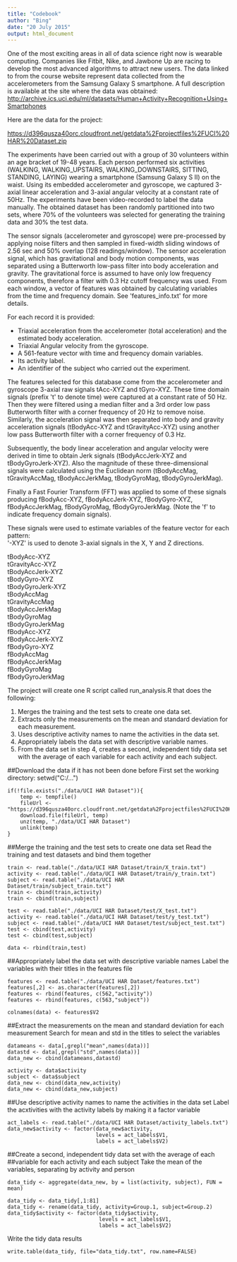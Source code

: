 ```yaml
---
title: "Codebook"
author: "Bing"
date: "20 July 2015"
output: html_document
---
```


One of the most exciting areas in all of data science right now is wearable computing. Companies like Fitbit, Nike, and Jawbone Up are racing to develop the most advanced algorithms to attract new users. The data linked to from the course website represent data collected from the accelerometers from the Samsung Galaxy S smartphone. A full description is available at the site where the data was obtained: 
http://archive.ics.uci.edu/ml/datasets/Human+Activity+Recognition+Using+Smartphones 

Here are the data for the project: 

https://d396qusza40orc.cloudfront.net/getdata%2Fprojectfiles%2FUCI%20HAR%20Dataset.zip 

The experiments have been carried out with a group of 30 volunteers within an age bracket of 19-48 years. Each person performed six activities (WALKING, WALKING_UPSTAIRS, WALKING_DOWNSTAIRS, SITTING, STANDING, LAYING) wearing a smartphone (Samsung Galaxy S II) on the waist. Using its embedded accelerometer and gyroscope, we captured 3-axial linear acceleration and 3-axial angular velocity at a constant rate of 50Hz. The experiments have been video-recorded to label the data manually. The obtained dataset has been randomly partitioned into two sets, where 70% of the volunteers was selected for generating the training data and 30% the test data. 

The sensor signals (accelerometer and gyroscope) were pre-processed by applying noise filters and then sampled in fixed-width sliding windows of 2.56 sec and 50% overlap (128 readings/window). The sensor acceleration signal, which has gravitational and body motion components, was separated using a Butterworth low-pass filter into body acceleration and gravity. The gravitational force is assumed to have only low frequency components, therefore a filter with 0.3 Hz cutoff frequency was used. From each window, a vector of features was obtained by calculating variables from the time and frequency domain. See 'features_info.txt' for more details. 

For each record it is provided:

- Triaxial acceleration from the accelerometer (total acceleration) and the estimated body acceleration.  
- Triaxial Angular velocity from the gyroscope.   
- A 561-feature vector with time and frequency domain variables.   
- Its activity label.   
- An identifier of the subject who carried out the experiment.  



The features selected for this database come from the accelerometer and gyroscope 3-axial raw signals tAcc-XYZ and tGyro-XYZ. These time domain signals (prefix 't' to denote time) were captured at a constant rate of 50 Hz. Then they were filtered using a median filter and a 3rd order low pass Butterworth filter with a corner frequency of 20 Hz to remove noise. Similarly, the acceleration signal was then separated into body and gravity acceleration signals (tBodyAcc-XYZ and tGravityAcc-XYZ) using another low pass Butterworth filter with a corner frequency of 0.3 Hz. 

Subsequently, the body linear acceleration and angular velocity were derived in time to obtain Jerk signals (tBodyAccJerk-XYZ and tBodyGyroJerk-XYZ). Also the magnitude of these three-dimensional signals were calculated using the Euclidean norm (tBodyAccMag, tGravityAccMag, tBodyAccJerkMag, tBodyGyroMag, tBodyGyroJerkMag). 

Finally a Fast Fourier Transform (FFT) was applied to some of these signals producing fBodyAcc-XYZ, fBodyAccJerk-XYZ, fBodyGyro-XYZ, fBodyAccJerkMag, fBodyGyroMag, fBodyGyroJerkMag. (Note the 'f' to indicate frequency domain signals). 

These signals were used to estimate variables of the feature vector for each pattern:  
'-XYZ' is used to denote 3-axial signals in the X, Y and Z directions.

tBodyAcc-XYZ  
tGravityAcc-XYZ  
tBodyAccJerk-XYZ  
tBodyGyro-XYZ  
tBodyGyroJerk-XYZ  
tBodyAccMag  
tGravityAccMag  
tBodyAccJerkMag  
tBodyGyroMag  
tBodyGyroJerkMag  
fBodyAcc-XYZ  
fBodyAccJerk-XYZ  
fBodyGyro-XYZ  
fBodyAccMag  
fBodyAccJerkMag  
fBodyGyroMag  
fBodyGyroJerkMag  




The project will create one R script called run_analysis.R that does the following:

1. Merges the training and the test sets to create one data set.  
2. Extracts only the measurements on the mean and standard deviation for each measurement.   
3. Uses descriptive activity names to name the activities in the data set.  
4. Appropriately labels the data set with descriptive variable names.   
5. From the data set in step 4, creates a second, independent tidy data set with the average of each variable for each activity and each subject.  


##Download the data if it has not been done before
First set the working directory:
setwd("C:/...")
```{r}
if(!file.exists("./data/UCI HAR Dataset")){
    temp <- tempfile()
    fileUrl <- "https://d396qusza40orc.cloudfront.net/getdata%2Fprojectfiles%2FUCI%20HAR%20Dataset.zip"
    download.file(fileUrl, temp)
    unz(temp, "./data/UCI HAR Dataset")
    unlink(temp)
} 
```

##Merge the training and the test sets to create one data set
Read the training and test datasets and bind them together

```{r}
train <- read.table("./data/UCI HAR Dataset/train/X_train.txt")
activity <- read.table("./data/UCI HAR Dataset/train/y_train.txt")
subject <- read.table("./data/UCI HAR Dataset/train/subject_train.txt")
train <- cbind(train,activity)
train <- cbind(train,subject)

test <- read.table("./data/UCI HAR Dataset/test/X_test.txt")
activity <- read.table("./data/UCI HAR Dataset/test/y_test.txt")
subject <- read.table("./data/UCI HAR Dataset/test/subject_test.txt")
test <- cbind(test,activity)
test <- cbind(test,subject)

data <- rbind(train,test)
```

##Appropriately label the data set with descriptive variable names 
Label the variables with their titles in the features file

```{r}
features <- read.table("./data/UCI HAR Dataset/features.txt")
features[,2] <- as.character(features[,2])
features <- rbind(features, c(562,"activity"))
features <- rbind(features, c(563,"subject"))

colnames(data) <- features$V2
```

##Extract the measurements on the mean and standard deviation for each measurement
Search for mean and std in the titles to select the variables
```{r}
datameans <- data[,grepl("mean",names(data))]
datastd <- data[,grepl("std",names(data))]
data_new <- cbind(datameans,datastd)

activity <- data$activity
subject <- data$subject
data_new <- cbind(data_new,activity)
data_new <- cbind(data_new,subject)
```

##Use descriptive activity names to name the activities in the data set
Label the acxtivities with the activity labels by making it a factor variable
```{r}
act_labels <- read.table("./data/UCI HAR Dataset/activity_labels.txt")
data_new$activity <- factor(data_new$activity,
                            levels = act_labels$V1,
                            labels = act_labels$V2)
```

##Create a second, independent tidy data set with the average of each 
##variable for each activity and each subject
Take the mean of the variables, separating by activity and person

```{r}
data_tidy <- aggregate(data_new, by = list(activity, subject), FUN = mean)

data_tidy <- data_tidy[,1:81]
data_tidy <- rename(data_tidy, activity=Group.1, subject=Group.2)
data_tidy$activity <- factor(data_tidy$activity,
                             levels = act_labels$V1,
                             labels = act_labels$V2)
```

Write the tidy data results
```{r}
write.table(data_tidy, file="data_tidy.txt", row.name=FALSE)
```
            
            